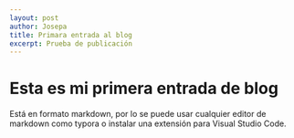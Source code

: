 ```yaml
---
layout: post
author: Josepa
title: Primara entrada al blog
excerpt: Prueba de publicación
---
```

# Esta es mi primera entrada de blog
Está en formato markdown, por lo se puede usar cualquier editor de markdown como typora o instalar una extensión para Visual Studio Code.